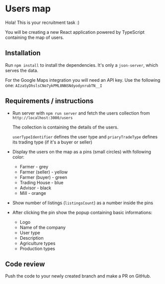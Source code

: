 # Users map

Hola! This is your recruitment task :)

You will be creating a new React application powered by TypeScript containing the map of users.


## Installation

Run `npm install` to install the dependencies. It's only a `json-server`, which serves the data.

For the Google Maps integration you will need an API key. Use the following one: `AIzaSyDhslsCNo7ykPML8NNSNdyodynrubTN__I`


## Requirements / instructions

* Run server with `npm run server` and fetch the users collection from `http://localhost:3000/users`

    The collection is containing the details of the users.

    `userTypeIdentifier` defines the user type and `priaryTradeType` defines its trading type (if it's a buyer or seller)

* Display the users on the map as a pins (small circles) with following color:
    * Farmer - grey
    * Farmer (seller) - yellow
    * Farmer (buyer) - green
    * Trading House - blue
    * Advisor - black
    * Mill - orange

* Show number of listings (`listingsCount`) as a number inside the pins

* After clicking the pin show the popup containing basic informations:
    * Logo
    * Name of the company
    * User type
    * Description
    * Agriculture types
    * Production types    


## Code review

Push the code to your newly created branch and make a PR on GitHub.
